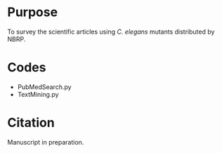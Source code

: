 # Purpose
To survey the scientific articles using <I>C. elegans</I> mutants distributed by NBRP.

# Codes
- PubMedSearch.py
- TextMining.py

# Citation
Manuscript in preparation.
